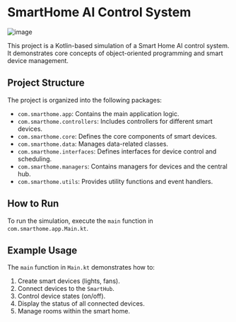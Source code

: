 # SmartHome AI Control System

![image](resource/Kotlin%20Smart%20Home%20AI%20System%20Architecture.png.png)

This project is a Kotlin-based simulation of a Smart Home AI control system. It demonstrates core concepts of object-oriented programming and smart device management.

## Project Structure

The project is organized into the following packages:

*   `com.smarthome.app`: Contains the main application logic.
*   `com.smarthome.controllers`: Includes controllers for different smart devices.
*   `com.smarthome.core`: Defines the core components of smart devices.
*   `com.smarthome.data`: Manages data-related classes.
*   `com.smarthome.interfaces`: Defines interfaces for device control and scheduling.
*   `com.smarthome.managers`: Contains managers for devices and the central hub.
*   `com.smarthome.utils`: Provides utility functions and event handlers.

## How to Run

To run the simulation, execute the `main` function in `com.smarthome.app.Main.kt`.

## Example Usage

The `main` function in `Main.kt` demonstrates how to:

1.  Create smart devices (lights, fans).
2.  Connect devices to the `SmartHub`.
3.  Control device states (on/off).
4.  Display the status of all connected devices.
5.  Manage rooms within the smart home.
